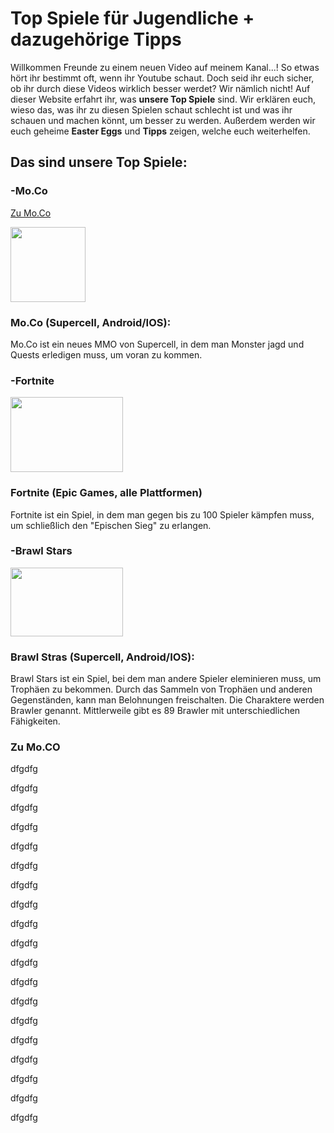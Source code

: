 <h1>Top Spiele für Jugendliche + dazugehörige Tipps</h1>
<p>
Willkommen Freunde zu einem neuen Video auf meinem Kanal...!
So etwas hört ihr bestimmt oft, wenn ihr Youtube schaut. Doch seid ihr euch sicher, ob ihr durch diese Videos wirklich besser werdet? Wir nämlich nicht!
Auf dieser Website erfahrt ihr, was <b>unsere Top Spiele</b> sind. Wir erklären euch, wieso das, was ihr zu diesen Spielen schaut schlecht ist und was ihr schauen und machen könnt, um besser zu werden. 
Außerdem werden wir euch geheime <b>Easter Eggs</b> und <b>Tipps</b> zeigen, welche euch weiterhelfen. 
</p>
<h2>Das sind unsere Top Spiele:</h2>
<p>
<h3>-Mo.Co</h3>
 <a href="#zu-moco-">Zu Mo.Co</a> <br>
 <p>
<img src="https://images.mobi.gg/uploads/2025/03/10543/conversions/mo-co-icon-thumb.webp" width="120" height="120">
 <p>
<h3>Mo.Co (Supercell, Android/IOS):</h3>
Mo.Co ist ein neues MMO von Supercell, in dem man Monster jagd und Quests erledigen muss, um voran zu kommen.
 
</p>
<p>
<h3>-Fortnite</h3>
</p>
 <img src="https://th.bing.com/th/id/R.67e9a79760f0970a47ac01dbcbfa27e0?rik=A1hTf%2frvk3oajA&riu=http%3a%2f%2fpurepng.com%2fpublic%2fuploads%2flarge%2fpurepng.com-fortnite-battle-royale-logofortnitefortnite-battle-royalegameslogos-691522709004undi8.png&ehk=A2butZIXKlxBXUIFmS7LOrEw4jRjnX79Xkz4fNLSIqI%3d&risl=&pid=ImgRaw&r=0" width="180 "height="120">
<p>
 <h3>Fortnite (Epic Games, alle Plattformen)</h3>
 Fortnite ist ein Spiel, in dem man gegen bis zu 100 Spieler kämpfen muss, um schließlich den "Epischen Sieg" zu erlangen. 
</p>
<h3>-Brawl Stars</h3>
</p>
<img src="https://cdn.vox-cdn.com/thumbor/sf1QuSLAx7-KHgBFaJYrr6k2FiM=/0x0:1827x844/3570x2008/filters:focal(768x276:1060x568)/cdn.vox-cdn.com/uploads/chorus_image/image/62703886/article_image_brawlstars_1.0.jpg" width="180" height="110">
<h3>Brawl Stras (Supercell, Android/IOS):</h3>
<p>Brawl Stars ist ein Spiel, bei dem man andere Spieler eleminieren muss, um Trophäen zu bekommen. Durch das Sammeln von Trophäen und anderen Gegenständen, kann man Belohnungen freischalten. Die Charaktere werden Brawler genannt. Mittlerweile gibt es 89 Brawler mit unterschiedlichen Fähigkeiten.</p>
<p> </p>
<p> </p>
<p> </p>
<p> </p>

 
 <h3 id="zu-moco-">
Zu Mo.CO
 </h3>
 <p>dfgdfg</p>
 <p>dfgdfg</p>
 <p>dfgdfg</p>
 <p>dfgdfg</p>
 <p>dfgdfg</p>
 <p>dfgdfg</p>
 <p>dfgdfg</p>
  <p>dfgdfg</p>
 <p>dfgdfg</p>
 <p>dfgdfg</p>
 <p>dfgdfg</p>
 <p>dfgdfg</p>
 <p>dfgdfg</p>
 <p>dfgdfg</p>
 <p>dfgdfg</p>
 <p>dfgdfg</p>
 <p>dfgdfg</p>
 <p>dfgdfg</p>
 <p>dfgdfg</p>



